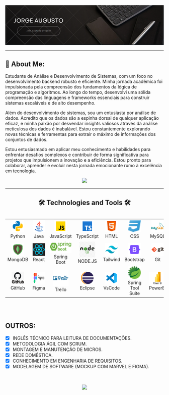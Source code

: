 <img src="./assets/capa.png">

---
## 💫 About Me:
 Estudante de Análise e Desenvolvimento de Sistemas, com um foco no desenvolvimento backend robusto e eficiente. Minha jornada acadêmica foi impulsionada pela compreensão dos fundamentos da lógica de programação e algoritmos. Ao longo do tempo, desenvolvi uma sólida compreensão das linguagens e frameworks essenciais para construir sistemas escaláveis e de alto desempenho.

Além do desenvolvimento de sistemas, sou um entusiasta por análise de dados. Acredito que os dados são a espinha dorsal de qualquer aplicação eficaz, e minha paixão por desvendar insights valiosos através da análise meticulosa dos dados é inabalável. Estou constantemente explorando novas técnicas e ferramentas para extrair o máximo de informações dos conjuntos de dados.

Estou entusiasmado em aplicar meu conhecimento e habilidades para enfrentar desafios complexos e contribuir de forma significativa para projetos que impulsionem a inovação e a eficiência. Estou pronto para colaborar, aprender e evoluir nesta jornada emocionante rumo à excelência em tecnologia.

<div align="center">
  <a href="https://www.linkedin.com/in/jorgeaugusto88">
    <img src="https://img.shields.io/badge/-LinkedIn-%230077B5?style=for-the-badge&logo=linkedin&logoColor=white">
  </a> 
</div>




---
<h2 align="center">🛠️ Technologies and Tools 🛠️</h2>


<div style="display: flex; align-items: flex-start; align: center">
  <table align="center">
    <tr>
      <td align="center" width="96">
        <img src="./assets/python.png" alt="icon" width="40" height="40" />
        <br>Python
      </td>
      <td align="center" width="96">
        <img src="./assets/java.png" alt="icon" width="40" height="40" />
        <br>Java
      </td>
      <td align="center" width="96">
          <img src="./assets/js.png" alt="icon" width="40" height="40" />
        <br>JavaScript
      </td>
      <td align="center" width="96">
          <img src="./assets/ts.png" alt="icon" width="40" height="40" />
        <br>TypeScript
      </td>
      <td align="center" width="96">
          <img src="./assets/html.png" alt="icon" width="40" height="40" />
        <br>HTML
      </td>
      <td align="center" width="96">
          <img src="./assets/css.png" alt="icon" width="40" height="40" />
        <br>CSS
      </td>
      <td align="center" width="96">
          <img src="./assets/mysql.png" alt="icon" width="40" height="40" />
        <br>MySQL
      </td>
    </tr>
    <tr>
      <td align="center" width="96">
          <img src="./assets/mongodb.png" alt="icon" width="40" height="40" />
        <br>MongoDB
      </td>
      <td align="center" width="96">
          <img src="./assets/react.svg" alt="icon" width="40" height="40" />
        <br>React
      </td>
      <td align="center" width="96">
          <img src="./assets/springboot.png" alt="icon" width="80" height="40" />
        <br>Spring Boot
      <td align="center" width="96">
          <img src="./assets/node.png" alt="icon" width="50" height="50" />
        <br>NODE.JS
      </td>
      <td align="center"  width="96">
          <img src="./assets/tailwind.png" width="40" height="40" alt="icon" />
        <br>Tailwind
      </td>
      <td align="center" width="96">
          <img src="./assets/bootstrap.png" width="40" height="40" alt="icon" />
        <br>Bootstrap
      </td>
      <td align="center" width="96"> 
          <img src="./assets/git.png" width="40" height="40" alt="icon" />
        <br>Git
      </td>
    </tr>
    <tr>
    <td align="center"  width="96">
          <img src="./assets/github.png" width="40" height="40" alt="icon" />
        <br>GitHub
      </td>
    <td align="center"  width="96">
          <img src="./assets/figma.png" width="60" height="40" alt="icon" />
        <br>Figma
      </td>
      <td align="center" width="96">
          <img src="./assets/trello.png" width="50" height="50" alt="icon" />
        <br>Trello
      </td>
      <td align="center" width="96">
          <img src="./assets/eclipse.svg"width="40" height="40" alt="icon" />
        <br>Eclipse
      </td>
      <td align="center" width="96">
          <img src="./assets/vsc.png" width="40" height="40" alt="icon" />
        <br>VsCode
      </td>
      <td align="center" width="96">
          <img src="./assets/sts.png" width="40" height="40" alt="icon" />
        <br>Spring Tool Suite
        </td>
        </td>
      <td align="center" width="96">
          <img src="./assets/powerbi.png" width="60" height="40" alt="icon" />
        <br>PowerBI
      </td>
  </tr>
  </table>
</div>
<br><br>



## OUTROS:

- [x] INGLÊS TÉCNICO PARA LEITURA DE DOCUMENTAÇÕES.        
- [x] METODOLOGIA ÁGIL COM SCRUM.
- [x] MONTAGEM E MANUTENÇÃO DE MICROS.
- [x] REDE DOMÉSTICA.
- [X] CONHECIMENTO EM ENGENHARIA DE REQUISITOS.
- [X] MODELAGEM DE SOFTWARE (MOCKUP COM MARVEL E FIGMA).

<BR>
<BR>

<div ALIGN="CENTER">
    <img src="https://github-readme-stats.vercel.app/api/top-langs/?username=JORGE-PATROCINIO&layout=compact&langs_count=7&theme=github_dark">  
</div>

